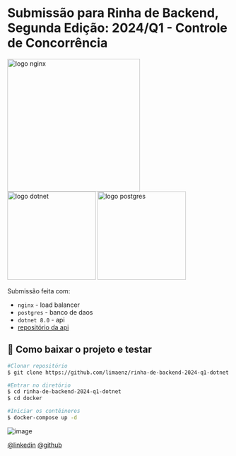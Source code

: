 # Submissão para Rinha de Backend, Segunda Edição: 2024/Q1 - Controle de Concorrência

<img src="https://upload.wikimedia.org/wikipedia/commons/c/c5/Nginx_logo.svg" alt="logo nginx" width="300" height="auto">
<br />
<img src="https://upload.wikimedia.org/wikipedia/commons/7/7d/Microsoft_.NET_logo.svg" alt="logo dotnet" width="200" height="auto">
<img src="https://upload.wikimedia.org/wikipedia/commons/2/29/Postgresql_elephant.svg" alt="logo postgres" width="200" height="auto">

Submissão feita com:
- `nginx` - load balancer
- `postgres` - banco de daos
- `dotnet 8.0` - api
- [repositório da api](https://github.com/limaenz/rinha-de-backend-2024-q1-dotnet)

## 📁 Como baixar o projeto e testar

```bash
#Clonar repositório
$ git clone https://github.com/limaenz/rinha-de-backend-2024-q1-dotnet

#Entrar no diretório
$ cd rinha-de-backend-2024-q1-dotnet
$ cd docker

#Iniciar os contêineres
$ docker-compose up -d
```

![image](https://github.com/limaenz/rinha-de-backend-2024-q1-dotnet/assets/100207943/d73c9ab9-1c22-4a53-8291-701134adae82)

[@linkedin](https://www.linkedin.com/in/enzolima/)
[@github](https://github.com/limaenz/)
